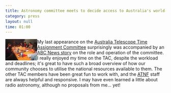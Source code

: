 ```yaml
---
title: Astronomy committee meets to decide access to Australia's world-class telescopes
category: press
layout: null
time: 01:00
---
```

<!-- converted from blosxom format post by dkg 22.1.2022 -->
<a href="http://www.abc.net.au/news/2015-07-22/astronomers-decide-telescope-access/6639756"><img src="images/tac.jpg" width="100" align="left"></a>
My last appearance on the 
<a href="http://www.atnf.csiro.au/management/tac">Australia Telescope Time Assignment Committee</a>
surprisingly was accompanied by an 
<a href="http://www.abc.net.au/news/2015-07-22/astronomers-decide-telescope-access/6639756">ABC News story</a>
on the role and operation of the committee. I really enjoyed my time on the
TAC, despite the workload and deadlines; it's great to have such a broad
overview of how our community chooses to utilise the national resources
available to them. The other TAC members have been great fun to work with,
and the 
<a href="http://www.atnf.csiro.au">ATNF</a>
staff are always helpful and responsive. I may have even learned
a little about radio astronomy, although no proposals from me... yet!
